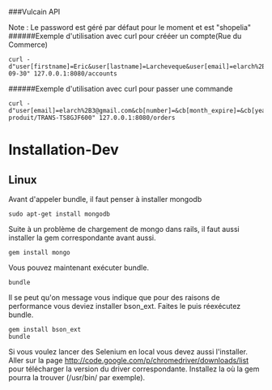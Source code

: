 ###Vulcain API

Note : Le password est géré par défaut pour le moment et est "shopelia"
######Exemple d'utilisation avec curl pour crééer un compte(Rue du Commerce)

    curl -d"user[firstname]=Eric&user[lastname]=Larcheveque&user[email]=elarch%2B3@gmail.com&user[address]=14%20boulevard%20du%20chateau&user[city]=Neuilly%20sur%20seine&user[postalcode]=92200&user[birthday]=1973-09-30" 127.0.0.1:8080/accounts

######Exemple d'utilisation avec curl pour passer une commande

    curl -d"user[email]=elarch%2B3@gmail.com&cb[number]=&cb[month_expire]=&cb[year_expire]=15&cb[crypto]=&product_url=http://m.rueducommerce.fr/fiche-produit/TRANS-TS8GJF600" 127.0.0.1:8080/orders


# Installation-Dev

## Linux

Avant d'appeler bundle, il faut penser à installer mongodb

    sudo apt-get install mongodb

Suite à un problème de chargement de mongo dans rails, il faut aussi installer la gem correspondante avant aussi.

    gem install mongo

Vous pouvez maintenant exécuter bundle.

    bundle

Il se peut qu'on message vous indique que pour des raisons de performance vous deviez installer bson_ext.
Faites le puis réexécutez bundle.

    gem install bson_ext
    bundle

Si vous voulez lancer des Selenium en local vous devez aussi l'installer.
Aller sur la page http://code.google.com/p/chromedriver/downloads/list pour télécharger la version du driver correspondante.
Installez la où la gem pourra la trouver (/usr/bin/ par exemple).
